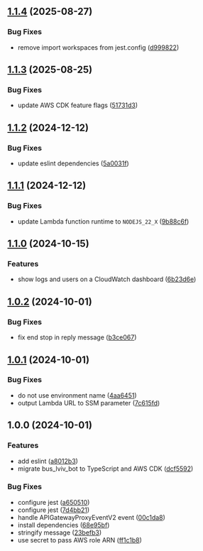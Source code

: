 ## [1.1.4](https://github.com/sturman/bus-lviv-bot/compare/v1.1.3...v1.1.4) (2025-08-27)

### Bug Fixes

* remove import workspaces from jest.config ([d999822](https://github.com/sturman/bus-lviv-bot/commit/d999822a602c1aac540ff57eeac074315dc23e1f))

## [1.1.3](https://github.com/sturman/bus-lviv-bot/compare/v1.1.2...v1.1.3) (2025-08-25)

### Bug Fixes

* update AWS CDK feature flags ([51731d3](https://github.com/sturman/bus-lviv-bot/commit/51731d32c672a6ff910584565df087d49019637b))

## [1.1.2](https://github.com/sturman/bus-lviv-bot/compare/v1.1.1...v1.1.2) (2024-12-12)

### Bug Fixes

* update eslint dependencies ([5a0031f](https://github.com/sturman/bus-lviv-bot/commit/5a0031f10896973993b5ac59099f2bd0904ab5b3))

## [1.1.1](https://github.com/sturman/bus-lviv-bot/compare/v1.1.0...v1.1.1) (2024-12-12)

### Bug Fixes

* update Lambda function runtime to `NODEJS_22_X` ([9b88c6f](https://github.com/sturman/bus-lviv-bot/commit/9b88c6fa444bf2cc89a9128abea242c735d55b59))

## [1.1.0](https://github.com/sturman/bus-lviv-bot/compare/v1.0.2...v1.1.0) (2024-10-15)

### Features

* show logs and users on a CloudWatch dashboard ([6b23d6e](https://github.com/sturman/bus-lviv-bot/commit/6b23d6e7578e6b807641c1b87fe567c2e00e49e2))

## [1.0.2](https://github.com/sturman/bus-lviv-bot/compare/v1.0.1...v1.0.2) (2024-10-01)

### Bug Fixes

* fix end stop in reply message ([b3ce067](https://github.com/sturman/bus-lviv-bot/commit/b3ce067e2e3ffaa757d1a635f045e03322b7eb92))

## [1.0.1](https://github.com/sturman/bus-lviv-bot/compare/v1.0.0...v1.0.1) (2024-10-01)

### Bug Fixes

* do not use environment name ([4aa6451](https://github.com/sturman/bus-lviv-bot/commit/4aa64513853a801d4c2d166a30a570b377c17fa3))
* output Lambda URL to SSM parameter ([7c615fd](https://github.com/sturman/bus-lviv-bot/commit/7c615fd6e241718fe9af156b1d81abf4a9b278ba))

## 1.0.0 (2024-10-01)

### Features

* add eslint ([a8012b3](https://github.com/sturman/bus-lviv-bot/commit/a8012b337e5b8b089cdfde733d3dcca55a12e238))
* migrate bus_lviv_bot to TypeScript and AWS CDK ([dcf5592](https://github.com/sturman/bus-lviv-bot/commit/dcf5592d2f5e017a0e7fc2bd75e9c07501da002e))

### Bug Fixes

* configure jest ([a650510](https://github.com/sturman/bus-lviv-bot/commit/a6505105e12e6b090d881e1624fabef695b2577d))
* configure jest ([7d4bb21](https://github.com/sturman/bus-lviv-bot/commit/7d4bb214426c9789d432bcd908a97957d10a9bb9))
* handle APIGatewayProxyEventV2 event ([00c1da8](https://github.com/sturman/bus-lviv-bot/commit/00c1da8d402bf358042031ea4a30d010dc7e11b7))
* install dependencies ([68e95bf](https://github.com/sturman/bus-lviv-bot/commit/68e95bf4f077379fc80cbcc9ee41f1afe63df7b9))
* stringify message ([23befb3](https://github.com/sturman/bus-lviv-bot/commit/23befb301221b066ae9d0da0849b4dd199f4014b))
* use secret to pass AWS role ARN ([ff1c1b8](https://github.com/sturman/bus-lviv-bot/commit/ff1c1b851695c6d0b4b271b339eb83ef26a104f7))
